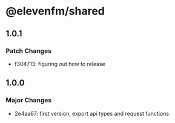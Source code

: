 # @elevenfm/shared

## 1.0.1

### Patch Changes

- f304713: figuring out how to release

## 1.0.0

### Major Changes

- 2e4aa67: first version, export api types and request functions
